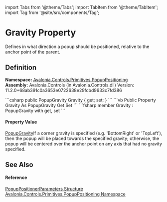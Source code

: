 import Tabs from '@theme/Tabs'; 
import TabItem from '@theme/TabItem'; 
import Tag from '@site/src/components/Tag'; 

# Gravity Property


Defines in what direction a popup should be positioned, relative to the anchor point of the parent.



## Definition
**Namespace:** <a href="N_Avalonia_Controls_Primitives_PopupPositioning">Avalonia.Controls.Primitives.PopupPositioning</a>  
**Assembly:** Avalonia.Controls (in Avalonia.Controls.dll) Version: 11.2.0+68ab391c0a3653e0722638e29fcbd9633c7fd386

<Tabs groupId="api-code-preview">
<TabItem value="csharp" label="C#">
```csharp
public PopupGravity Gravity { get; set; }
```
</TabItem>
<TabItem value="vb" label="VB">
```vb
Public Property Gravity As PopupGravity
	Get
	Set
```
</TabItem>
<TabItem value="fsharp" label="F#">
```fsharp
member Gravity : PopupGravity with get, set
```
</TabItem>
</Tabs>



#### Property Value
<a href="T_Avalonia_Controls_Primitives_PopupPositioning_PopupGravity">PopupGravity</a>If a corner gravity is specified (e.g. 'BottomRight' or 'TopLeft'), then the popup will be placed towards the specified gravity; otherwise, the popup will be centered over the anchor point on any axis that had no gravity specified.

## See Also


#### Reference
<a href="T_Avalonia_Controls_Primitives_PopupPositioning_PopupPositionerParameters">PopupPositionerParameters Structure</a>  
<a href="N_Avalonia_Controls_Primitives_PopupPositioning">Avalonia.Controls.Primitives.PopupPositioning Namespace</a>  
